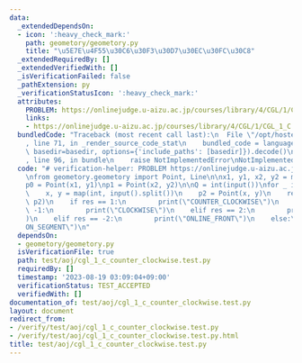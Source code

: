 ```yaml
---
data:
  _extendedDependsOn:
  - icon: ':heavy_check_mark:'
    path: geometory/geometory.py
    title: "\u5E7E\u4F55\u30C6\u30F3\u30D7\u30EC\u30FC\u30C8"
  _extendedRequiredBy: []
  _extendedVerifiedWith: []
  _isVerificationFailed: false
  _pathExtension: py
  _verificationStatusIcon: ':heavy_check_mark:'
  attributes:
    PROBLEM: https://onlinejudge.u-aizu.ac.jp/courses/library/4/CGL/1/CGL_1_C
    links:
    - https://onlinejudge.u-aizu.ac.jp/courses/library/4/CGL/1/CGL_1_C
  bundledCode: "Traceback (most recent call last):\n  File \"/opt/hostedtoolcache/PyPy/3.7.13/x64/site-packages/onlinejudge_verify/documentation/build.py\"\
    , line 71, in _render_source_code_stat\n    bundled_code = language.bundle(stat.path,\
    \ basedir=basedir, options={'include_paths': [basedir]}).decode()\n  File \"/opt/hostedtoolcache/PyPy/3.7.13/x64/site-packages/onlinejudge_verify/languages/python.py\"\
    , line 96, in bundle\n    raise NotImplementedError\nNotImplementedError\n"
  code: "# verification-helper: PROBLEM https://onlinejudge.u-aizu.ac.jp/courses/library/4/CGL/1/CGL_1_C\n\
    \nfrom geometory.geometory import Point, Line\n\nx1, y1, x2, y2 = map(int, input().split())\n\
    p0 = Point(x1, y1)\np1 = Point(x2, y2)\n\nQ = int(input())\nfor _ in range(Q):\n\
    \    x, y = map(int, input().split())\n    p2 = Point(x, y)\n    res = p0.ccw(p1,\
    \ p2)\n    if res == 1:\n        print(\"COUNTER_CLOCKWISE\")\n    elif res ==\
    \ -1:\n        print(\"CLOCKWISE\")\n    elif res == 2:\n        print(\"ONLINE_BACK\"\
    )\n    elif res == -2:\n        print(\"ONLINE_FRONT\")\n    else:\n        print(\"\
    ON_SEGMENT\")\n"
  dependsOn:
  - geometory/geometory.py
  isVerificationFile: true
  path: test/aoj/cgl_1_c_counter_clockwise.test.py
  requiredBy: []
  timestamp: '2023-08-19 03:09:04+09:00'
  verificationStatus: TEST_ACCEPTED
  verifiedWith: []
documentation_of: test/aoj/cgl_1_c_counter_clockwise.test.py
layout: document
redirect_from:
- /verify/test/aoj/cgl_1_c_counter_clockwise.test.py
- /verify/test/aoj/cgl_1_c_counter_clockwise.test.py.html
title: test/aoj/cgl_1_c_counter_clockwise.test.py
---
```

